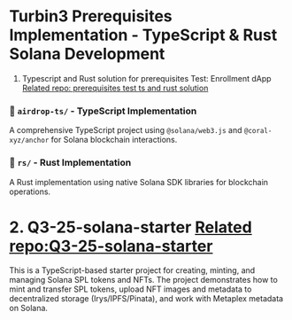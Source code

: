 # Turbin3 Prerequisites Implementation - TypeScript & Rust Solana Development
1. Typescript and Rust solution for prerequisites Test: Enrollment dApp  
    [Related repo: prerequisites test ts and rust solution ](https://github.com/tenrikut/Q3_2025_Builders_Qualifier)
### 📁 `airdrop-ts/` - TypeScript Implementation

A comprehensive TypeScript project using `@solana/web3.js` and `@coral-xyz/anchor` for Solana blockchain interactions.

### 📁 `rs/` - Rust Implementation

A Rust implementation using native Solana SDK libraries for blockchain operations.
# 2. Q3-25-solana-starter  [Related repo:Q3-25-solana-starter ](https://github.com/tenrikut/Q3-25-solana-starter)
This is a TypeScript-based starter project for creating, minting, and managing Solana SPL tokens and NFTs. The project demonstrates how to mint and transfer SPL tokens, upload NFT images and metadata to decentralized storage (Irys/IPFS/Pinata), and work with Metaplex metadata on Solana.

